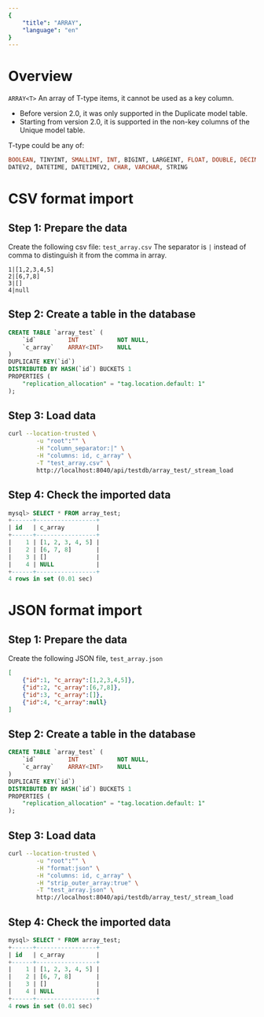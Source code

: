 ```yaml
---
{
    "title": "ARRAY",
    "language": "en"
}
---
```


<!-- 
Licensed to the Apache Software Foundation (ASF) under one
or more contributor license agreements.  See the NOTICE file
distributed with this work for additional information
regarding copyright ownership.  The ASF licenses this file
to you under the Apache License, Version 2.0 (the
"License"); you may not use this file except in compliance
with the License.  You may obtain a copy of the License at

  http://www.apache.org/licenses/LICENSE-2.0

Unless required by applicable law or agreed to in writing,
software distributed under the License is distributed on an
"AS IS" BASIS, WITHOUT WARRANTIES OR CONDITIONS OF ANY
KIND, either express or implied.  See the License for the
specific language governing permissions and limitations
under the License.
-->

# Overview

`ARRAY<T>` An array of T-type items, it cannot be used as a key column.

- Before version 2.0, it was only supported in the Duplicate model table.
- Starting from version 2.0, it is supported in the non-key columns of the Unique model table.

T-type could be any of:

```sql
BOOLEAN, TINYINT, SMALLINT, INT, BIGINT, LARGEINT, FLOAT, DOUBLE, DECIMAL, DATE,
DATEV2, DATETIME, DATETIMEV2, CHAR, VARCHAR, STRING
```

# CSV format import

## Step 1: Prepare the data

Create the following csv file: `test_array.csv`
The separator is `|` instead of comma to distinguish it from the comma in array.

```
1|[1,2,3,4,5]
2|[6,7,8]
3|[]
4|null
```

## Step 2: Create a table in the database

```sql
CREATE TABLE `array_test` (
    `id`         INT           NOT NULL,
    `c_array`    ARRAY<INT>    NULL
)
DUPLICATE KEY(`id`)
DISTRIBUTED BY HASH(`id`) BUCKETS 1
PROPERTIES (
    "replication_allocation" = "tag.location.default: 1"
);
```

## Step 3: Load data

```bash
curl --location-trusted \
        -u "root":"" \
        -H "column_separator:|" \
        -H "columns: id, c_array" \
        -T "test_array.csv" \
        http://localhost:8040/api/testdb/array_test/_stream_load
```

## Step 4: Check the imported data

```sql
mysql> SELECT * FROM array_test;
+------+-----------------+
| id   | c_array         |
+------+-----------------+
|    1 | [1, 2, 3, 4, 5] |
|    2 | [6, 7, 8]       |
|    3 | []              |
|    4 | NULL            |
+------+-----------------+
4 rows in set (0.01 sec)
```

# JSON format import

## Step 1: Prepare the data

Create the following JSON file, `test_array.json`

```json
[
    {"id":1, "c_array":[1,2,3,4,5]},
    {"id":2, "c_array":[6,7,8]},
    {"id":3, "c_array":[]},
    {"id":4, "c_array":null}
]
```

## Step 2: Create a table in the database

```sql
CREATE TABLE `array_test` (
    `id`         INT           NOT NULL,
    `c_array`    ARRAY<INT>    NULL
)
DUPLICATE KEY(`id`)
DISTRIBUTED BY HASH(`id`) BUCKETS 1
PROPERTIES (
    "replication_allocation" = "tag.location.default: 1"
);
```

## Step 3: Load data

```bash
curl --location-trusted \
        -u "root":"" \
        -H "format:json" \
        -H "columns: id, c_array" \
        -H "strip_outer_array:true" \
        -T "test_array.json" \
        http://localhost:8040/api/testdb/array_test/_stream_load
```

## Step 4: Check the imported data

```sql
mysql> SELECT * FROM array_test;
+------+-----------------+
| id   | c_array         |
+------+-----------------+
|    1 | [1, 2, 3, 4, 5] |
|    2 | [6, 7, 8]       |
|    3 | []              |
|    4 | NULL            |
+------+-----------------+
4 rows in set (0.01 sec)
```
